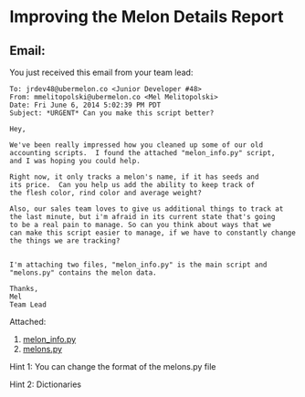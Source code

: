 Improving the Melon Details Report
=======

Email:
-------
You just received this email from your team lead:

```
To: jrdev48@ubermelon.co <Junior Developer #48>
From: mmelitopolski@ubermelon.co <Mel Melitopolski> 
Date: Fri June 6, 2014 5:02:39 PM PDT
Subject: *URGENT* Can you make this script better?

Hey,

We've been really impressed how you cleaned up some of our old
accounting scripts.  I found the attached "melon_info.py" script, 
and I was hoping you could help.

Right now, it only tracks a melon's name, if it has seeds and 
its price.  Can you help us add the ability to keep track of
the flesh color, rind color and average weight?

Also, our sales team loves to give us additional things to track at
the last minute, but i'm afraid in its current state that's going 
to be a real pain to manage. So can you think about ways that we
can make this script easier to manage, if we have to constantly change
the things we are tracking?


I'm attaching two files, "melon_info.py" is the main script and
"melons.py" contains the melon data.

Thanks,
Mel
Team Lead
```

Attached:

1. [melon_info.py](https://github.com/hackbrightacademy/Homework/blob/master/Homework06/melon_info.py)
1. [melons.py](https://github.com/hackbrightacademy/Homework/blob/master/Homework06/melons.py)


Hint 1: You can change the format of the melons.py file

Hint 2: Dictionaries
